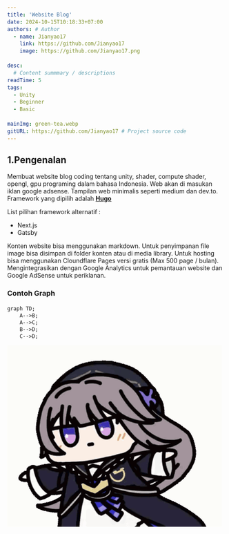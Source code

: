 ```yaml
---
title: 'Website Blog'
date: 2024-10-15T10:18:33+07:00
authors: # Author
  - name: Jianyao17
    link: https://github.com/Jianyao17
    image: https://github.com/Jianyao17.png

desc: 
  # Content summmary / descriptions
readTime: 5
tags:
  - Unity
  - Beginner
  - Basic

mainImg: green-tea.webp
gitURL: https://github.com/Jianyao17 # Project source code
---
```




## 1.Pengenalan
Membuat website blog coding tentang unity, shader, compute shader, opengl, gpu programing dalam bahasa Indonesia. Web akan di masukan iklan google adsense. Tampilan web minimalis seperti medium dan dev.to. Framework yang dipilih adalah [**Hugo**](https://gohugo.io/getting-started/quick-start/)

List pilihan framework alternatif :
- Next.js
- Gatsby

Konten website bisa menggunakan markdown. Untuk penyimpanan file image bisa disimpan di folder konten atau di media library. Untuk hosting bisa menggunakan Cloundflare Pages versi gratis (Max 500 page / bulan). Mengintegrasikan dengan Google Analytics untuk pemantauan website dan Google AdSense untuk periklanan.

### Contoh Graph

```mermaid
graph TD;
    A-->B;
    A-->C;
    B-->D;
    C-->D;
```

![kuru-kuru](kuru-kuru-kururin.gif "ini alt text")
